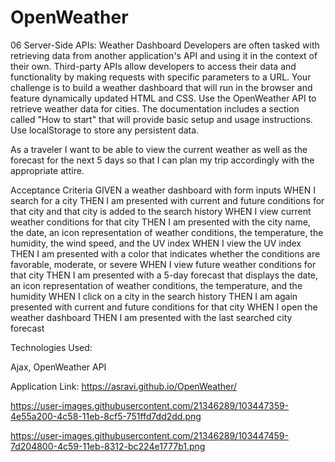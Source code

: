 # OpenWeather
06 Server-Side APIs: Weather Dashboard Developers are often tasked with retrieving data from another application's API and using it in the context of their own. Third-party APIs allow developers to access their data and functionality by making requests with specific parameters to a URL. Your challenge is to build a weather dashboard that will run in the browser and feature dynamically updated HTML and CSS. Use the OpenWeather API to retrieve weather data for cities. The documentation includes a section called "How to start" that will provide basic setup and usage instructions. Use localStorage to store any persistent data.

As a traveler I want to be able to view the current weather as well as the forecast for the next 5 days so that I can plan my trip accordingly with the appropriate attire.



Acceptance Criteria
GIVEN a weather dashboard with form inputs
WHEN I search for a city
THEN I am presented with current and future conditions for that city and that city is added to the search history
WHEN I view current weather conditions for that city
THEN I am presented with the city name, the date, an icon representation of weather conditions, the temperature, the humidity, the wind speed, and the UV index
WHEN I view the UV index
THEN I am presented with a color that indicates whether the conditions are favorable, moderate, or severe
WHEN I view future weather conditions for that city
THEN I am presented with a 5-day forecast that displays the date, an icon representation of weather conditions, the temperature, and the humidity
WHEN I click on a city in the search history
THEN I am again presented with current and future conditions for that city
WHEN I open the weather dashboard
THEN I am presented with the last searched city forecast

Technologies Used: 

Ajax, OpenWeather API

Application Link: https://asravi.github.io/OpenWeather/

https://user-images.githubusercontent.com/21346289/103447359-4e55a200-4c58-11eb-8cf5-751ffd7dd2dd.png 

https://user-images.githubusercontent.com/21346289/103447459-7d204800-4c59-11eb-8312-bc224e1777b1.png
